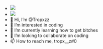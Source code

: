 - <img src="https://github-readme-stats-git-masterrstaa-rickstaa.vercel.app/api?username=Tropxzz&show_icons=true&theme=radical"></img>
- <img src="https://discord.c99.nl/widget/theme-3/718957294800339075.png"></img>
- 👋 Hi, I’m @Tropxzz
- 👀 I’m interested in coding
- 🌱 I’m currently learning how to get bitches
- 💞️ I’m looking to collaborate on coding
- 📫 How to reach me, tropx__z#0
